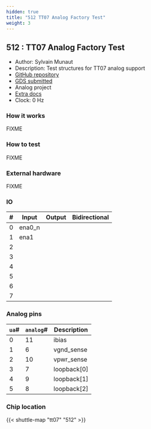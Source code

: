 ```yaml
---
hidden: true
title: "512 TT07 Analog Factory Test"
weight: 3
---
```


## 512 : TT07 Analog Factory Test

* Author: Sylvain Munaut
* Description: Test structures for TT07 analog support
* [GitHub repository](https://github.com/smunaut/tt07-analog-factory-test)
* [GDS submitted](https://github.com/smunaut/tt07-analog-factory-test/actions/runs/8941656972)
* Analog project
* [Extra docs]()
* Clock: 0 Hz

### How it works

FIXME

### How to test

FIXME

### External hardware

FIXME


### IO

| #             | Input    | Output   | Bidirectional   |
| ------------- | -------- | -------- | --------------- |
| 0 | ena0_n  |   |         |
| 1 | ena1  |   |         |
| 2 |   |   |         |
| 3 |   |   |         |
| 4 |   |   |         |
| 5 |   |   |         |
| 6 |   |   |         |
| 7 |   |   |         |

### Analog pins

| `ua`#        | `analog`#        | Description         |
| ------------ | ---------------- | ------------------- |
| 0 | 11 | ibias           |
| 1 | 6 | vgnd_sense           |
| 2 | 10 | vpwr_sense           |
| 3 | 7 | loopback[0]           |
| 4 | 9 | loopback[1]           |
| 5 | 8 | loopback[2]           |

### Chip location

{{< shuttle-map "tt07" "512" >}}
